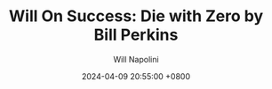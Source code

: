 ---
title: "Will On Success: Die with Zero by Bill Perkins"
author: Will Napolini
date: 2024-04-09 20:55:00 +0800
categories: [Mindset, Book-summaries]
tags:
  [
    die-with-zero,
    bill-perkins,
    financial-freedom,
    wealth-management,
    retirement-planning,
    legacy-building,
    investment-strategies,
    financial-independence,
    net-worth-goals,
    risk-management,
    estate-planning,
    tax-strategies,
    philanthropy,
    personal-finance,
    financial-education
  ]
image: https://pbs.twimg.com/media/GO1kvveXIAAlWkV?format=jpg&name=large
alt: "Will On Success: Die with Zero by Bill Perkins"
fallback:
  -
  # Replace with the URL of your backup image
  -
  # Replace with the URL of your backup image
---
